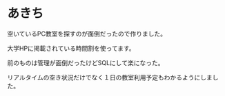 # あきち

空いているPC教室を探すのが面倒だったので作りました。

大学HPに掲載されている時間割を使ってます。

前のものは管理が面倒だったけどSQLにして楽になった。

リアルタイムの空き状況だけでなく１日の教室利用予定もわかるようにしました。
